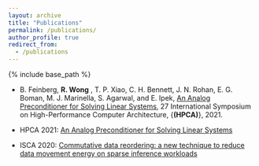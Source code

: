 ```yaml
---
layout: archive
title: "Publications"
permalink: /publications/
author_profile: true
redirect_from:
  - /publications
---
```


{% include base_path %}

* B. Feinberg, **R. Wong** , T. P. Xiao, C. H. Bennett, J. N. Rohan, E. G. Boman, M. J. Marinella, S. Agarwal, and E. Ipek, [An Analog Preconditioner for Solving Linear Systems](https://ieeexplore.ieee.org/abstract/document/9407108), 27<sup></sup> International Symposium on High-Performance Computer Architecture, {**(HPCA)**}, 2021. 

* HPCA 2021: [An Analog Preconditioner for Solving Linear Systems](https://ieeexplore.ieee.org/abstract/document/9407108)

* ISCA 2020: [Commutative data reordering: a new technique to reduce data movement energy on sparse inference workloads](https://ieeexplore.ieee.org/abstract/document/9138978)

